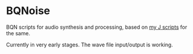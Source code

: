 # BQNoise

BQN scripts for audio synthesis and processing, based on [my J scripts](https://github.com/mlochbaum/JSound) for the same.

Currently in very early stages. The wave file input/output is working.
